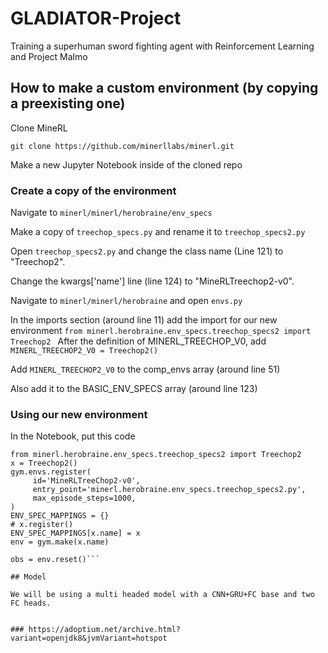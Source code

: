 # GLADIATOR-Project
Training a superhuman sword fighting agent with Reinforcement Learning and Project Malmo

## How to make a custom environment (by copying a preexisting one)

Clone MineRL

`git clone https://github.com/minerllabs/minerl.git`

Make a new Jupyter Notebook inside of the cloned repo

### Create a copy of the environment

Navigate to `minerl/minerl/herobraine/env_specs`

Make a copy of `treechop_specs.py` and rename it to `treechop_specs2.py`

Open `treechop_specs2.py` and change the class name (Line 121) to "Treechop2". 

Change the kwargs['name'] line (line 124) to "MineRLTreechop2-v0".

Navigate to `minerl/minerl/herobraine` and open `envs.py`

In the imports section (around line 11) add the import for our new environment `from minerl.herobraine.env_specs.treechop_specs2 import Treechop2
`
After the definition of MINERL_TREECHOP_V0, add `MINERL_TREECHOP2_V0 = Treechop2()`

Add `MINERL_TREECHOP2_V0` to the comp_envs array (around line 51)

Also add it to the BASIC_ENV_SPECS array (around line 123)

### Using our new environment

In the Notebook, put this code
```import gym
from minerl.herobraine.env_specs.treechop_specs2 import Treechop2
x = Treechop2()
gym.envs.register(
     id='MineRLTreeChop2-v0',
     entry_point='minerl.herobraine.env_specs.treechop_specs2.py',
     max_episode_steps=1000,
)
ENV_SPEC_MAPPINGS = {}
# x.register()
ENV_SPEC_MAPPINGS[x.name] = x
env = gym.make(x.name)

obs = env.reset()```

## Model

We will be using a multi headed model with a CNN+GRU+FC base and two FC heads.


### https://adoptium.net/archive.html?variant=openjdk8&jvmVariant=hotspot
